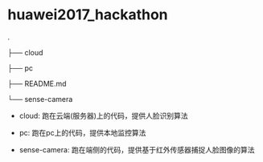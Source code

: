 # huawei2017_hackathon

.

├── cloud

├── pc

├── README.md

└── sense-camera


* cloud: 跑在云端(服务器)上的代码，提供人脸识别算法

* pc: 跑在pc上的代码，提供本地监控算法

* sense-camera: 跑在端侧的代码，提供基于红外传感器捕捉人脸图像的算法

